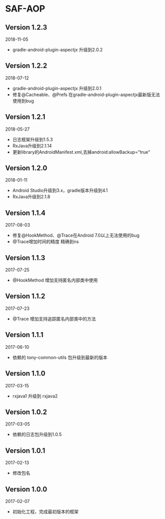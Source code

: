 SAF-AOP
===

Version 1.2.3
---
2018-11-05
 *  gradle-android-plugin-aspectjx 升级到2.0.2

Version 1.2.2
---
2018-07-12
 *  gradle-android-plugin-aspectjx 升级到2.0.1
 *  修复@Cacheable、@Prefs 在gradle-android-plugin-aspectjx最新版无法使用到bug

Version 1.2.1
---
2018-05-27
 *  日志框架升级到1.5.3
 *  RxJava升级到2.1.14
 *  更新library的AndroidManifest.xml,去掉android:allowBackup="true"

Version 1.2.0
---
2018-01-11
 *  Android Studio升级到3.x，gradle版本升级到4.1  
 *  RxJava升级到2.1.8

Version 1.1.4
---
2017-08-03
 *  修复@HookMethod、@Trace在Android 7.0以上无法使用的bug
 *  @Trace增加时间的精度 精确到ns

Version 1.1.3
---
2017-07-25
 *  @HookMethod 增加支持匿名内部类中使用

Version 1.1.2
---
2017-07-23
 *  @Trace 增加支持追踪匿名内部类中的方法

Version 1.1.1
---
2017-06-10
 *  依赖的 tony-common-utils 包升级到最新的版本

Version 1.1.0
---
2017-03-15
 *  rxjava1 升级到 rxjava2

Version 1.0.2
---
2017-03-05
 *  依赖的日志包升级到1.0.5

Version 1.0.1
---
2017-02-13
 *  修改包名

Version 1.0.0
---
2017-02-07
 *  初始化工程，完成最初版本的框架